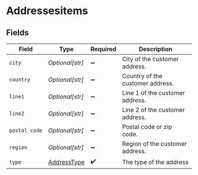 # Addressesitems


## Fields

| Field                                             | Type                                              | Required                                          | Description                                       |
| ------------------------------------------------- | ------------------------------------------------- | ------------------------------------------------- | ------------------------------------------------- |
| `city`                                            | *Optional[str]*                                   | :heavy_minus_sign:                                | City of the customer address.                     |
| `country`                                         | *Optional[str]*                                   | :heavy_minus_sign:                                | Country of the customer address.                  |
| `line1`                                           | *Optional[str]*                                   | :heavy_minus_sign:                                | Line 1 of the customer address.                   |
| `line2`                                           | *Optional[str]*                                   | :heavy_minus_sign:                                | Line 2 of the customer address.                   |
| `postal_code`                                     | *Optional[str]*                                   | :heavy_minus_sign:                                | Postal code or zip code.                          |
| `region`                                          | *Optional[str]*                                   | :heavy_minus_sign:                                | Region of the customer address.                   |
| `type`                                            | [AddressType](../../models/shared/addresstype.md) | :heavy_check_mark:                                | The type of the address                           |